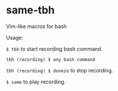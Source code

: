 # same-tbh
Vim-like macros for bash

Usage:

`$ tbh` to start recording bash command.

`tbh (recording) $ any bash command`

`tbh (recording) $ donezo` to stop recording.

`$ same` to play recording.
